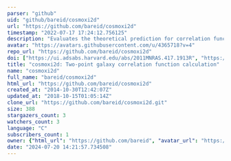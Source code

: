 ```yaml
---
parser: "github"
uid: "github/bareid/cosmoxi2d"
url: "https://github.com/bareid/cosmoxi2d"
timestamp: "2022-07-17 17:24:12.756125"
description: "Evaluates the theoretical prediction for correlation function multipoles based on perturbation theory evaluation of the input real space clustering and velocity statistics to the Gaussian streaming model."
avatar: "https://avatars.githubusercontent.com/u/4365718?v=4"
repo_url: "https://github.com/bareid/cosmoxi2d"
doi: ["https://ui.adsabs.harvard.edu/abs/2011MNRAS.417.1913R", "https://ui.adsabs.harvard.edu/abs/2013ascl.soft07010R/abstract"]
title: "cosmoxi2d: Two-point galaxy correlation function calculation"
name: "cosmoxi2d"
full_name: "bareid/cosmoxi2d"
html_url: "https://github.com/bareid/cosmoxi2d"
created_at: "2014-10-30T12:42:07Z"
updated_at: "2018-10-15T01:05:14Z"
clone_url: "https://github.com/bareid/cosmoxi2d.git"
size: 388
stargazers_count: 3
watchers_count: 3
language: "C"
subscribers_count: 1
owner: {"html_url": "https://github.com/bareid", "avatar_url": "https://avatars.githubusercontent.com/u/4365718?v=4", "login": "bareid", "type": "User"}
date: "2024-07-20 14:21:57.734508"
---
```

